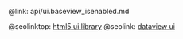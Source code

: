 @link: api/ui.baseview_isenabled.md

@seolinktop: [html5 ui library](https://webix.com)
@seolink: [dataview ui](https://webix.com/widget/dataview/)